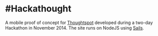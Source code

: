 # #Hackathought

A mobile proof of concept for [Thoughtspot](http://mythoughtspot.ca/) developed during a two-day Hackathon in November 2014. The site runs on NodeJS using [Sails](https://github.com/balderdashy/sails).
